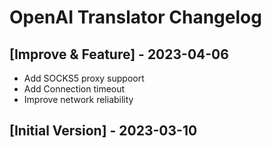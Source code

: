 # OpenAI Translator Changelog

## [Improve & Feature] - 2023-04-06

- Add SOCKS5 proxy suppoort
- Add Connection timeout
- Improve network reliability

## [Initial Version] - 2023-03-10
